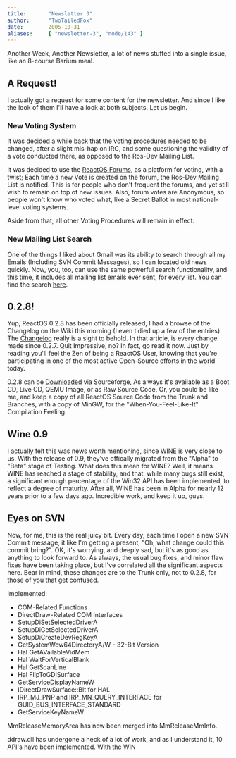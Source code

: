 ```yaml
---
title:       "Newsletter 3"
author:      "TwoTailedFox"
date:        2005-10-31
aliases:     [ "newsletter-3", "node/143" ]
---
```


<p>Another Week, Another Newsletter, a lot of news stuffed into a single issue, like an 8-course Barium meal.</p>

<h2>A Request!</h2>

<p>I actually got a request for some content for the newsletter. And since I like the look of them I'll have a look at both subjects. Let us begin.</p>

<h3>New Voting System</h3>

<p>It was decided a while back that the voting procedures needed to be changed, after a slight mis-hap on IRC, and some questioning the validity of a vote conducted there, as opposed to the Ros-Dev Mailing List.</p>

<p>It was decided to use the <a href="http://www.reactos.org/forum">ReactOS Forums</a>, as a platform for voting, with a twist; Each time a new Vote is created on the forum, the Ros-Dev Mailing List is notified. This is for people who don't frequent the forums, and yet still wish to remain on top of new issues. Also, forum votes are Anonymous, so people won't know who voted what, like a Secret Ballot in most national-level voting systems.</p>

<p>Aside from that, all other Voting Procedures will remain in effect.</p>

<h3>New Mailing List Search</h3>

<p>One of the things I liked about Gmail was its ability to search through all my Emails (Including SVN Commit Messages), so I can located old news quickly. Now, you, too, can use the same powerful search functionality, and this time, it includes all mailing list emails ever sent, for every list. You can find the search <a href="http://www.reactos.org/mlsearch">here</a>.</p>

<h2>0.2.8!</h2>

<p>Yup, ReactOS 0.2.8 has been officially released, I had a browse of the Changelog on the Wiki this morning (I even tidied up a few of the entries). The <a href="http://www.reactos.org/xhtml/en/dev_changelogs_ros028.html">Changelog</a> really is a sight to behold. In that article, is every change made since 0.2.7. Quit Impressive, no? In fact, go read it now. Just by reading you'll feel the Zen of being a ReactOS User, knowing that you're participating in one of the most active Open-Source efforts in the world today.</p>

<p>0.2.8 can be <a href="http://www.reactos.org/xhtml/en/download.html">Downloaded</a> via Sourceforge, As always it's available as a Boot CD, Live CD, QEMU Image, or as Raw Source Code. Or, you could be like me, and keep a copy of all ReactOS Source Code from the Trunk and Branches, with a copy of MinGW, for the "When-You-Feel-Like-It" Compilation Feeling.</p>

<h2>Wine 0.9</h2>

<p>I actually felt this was news worth mentioning, since WINE is very close to us. With the release of 0.9, they've offically migrated from the "Alpha" to "Beta" stage of Testing. What does this mean for WINE? Well, it means WINE has reached a stage of stability, and that, while many bugs still exist, a significant enough percentage of the Win32 API has been implemented, to reflect a degree of maturity. After all, WINE has been in Alpha for nearly 12 years prior to a few days ago. Incredible work, and keep it up, guys.</p>

<h2>Eyes on SVN</h2>

<p>Now, for me, this is the real juicy bit. Every day, each time I open a new SVN Commit message, it like I'm getting a present, "Oh, what change could this commit bring?". OK, it's worrying, and deeply sad, but it's as good as anything to look forward to. As always, the usual bug fixes, and minor flaw fixes have been taking place, but I've correlated all the significant aspects here. Bear in mind, these changes are to the Trunk only, not to 0.2.8, for those of you that get confused.</p>

<p>Implemented:</p>

<ul>
<li>COM-Related Functions</li>
<li>DirectDraw-Related COM Interfaces</li>
<li>SetupDiSetSelectedDriverA</li>
<li>SetupDiGetSelectedDriverA</li>
<li>SetupDiCreateDevRegKeyA</li>
<li>GetSystemWow64DirectoryA/W - 32-Bit Version</li>
<li>Hal GetAVailableVidMem</li>
<li>Hal WaitForVerticalBlank</li>
<li>Hal GetScanLine</li>
<li>Hal FlipToGDISurface</li>
<li>GetServiceDisplayNameW</li>
<li>IDirectDrawSurface::Blt for HAL</li>
<li>IRP_MJ_PNP and IRP_MN_QUERY_INTERFACE for GUID_BUS_INTERFACE_STANDARD</li>
<li>GetServiceKeyNameW</li>
</ul>

<p>MmReleaseMemoryArea has now been merged into MmReleaseMmInfo.</p>

<p>ddraw.dll has undergone a heck of a lot of work, and as I understand it, 10 API's have been implemented. With the WIN
